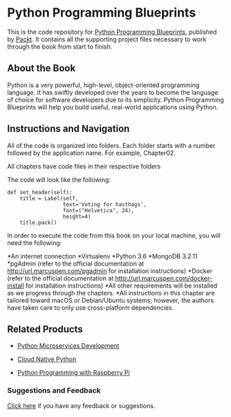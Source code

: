 # Python Programming Blueprints
This is the code repository for [Python Programming Blueprints](https://www.packtpub.com/application-development/python-programming-blueprints?utm_source=github&utm_medium=repository&utm_campaign=9781786468161), published by [Packt](https://www.packtpub.com/?utm_source=github). It contains all the supporting project files necessary to work through the book from start to finish.
## About the Book
Python is a very powerful, high-level, object-oriented programming language. It has swiftly developed over the years to become the language of choice for software developers due to its simplicity. Python Programming Blueprints will help you build useful, real-world applications using Python.
## Instructions and Navigation
All of the code is organized into folders. Each folder starts with a number followed by the application name. For example, Chapter02.

All chapters have code files in their respective folders

The code will look like the following:
```
def set_header(self):
    title = Label(self,
                  text='Voting for hasthags',
                  font=("Helvetica", 24),
                  height=4)
    title.pack()
```

In order to execute the code from this book on your local machine, you will need the following:

*An internet connection
*Virtualenv
*Python 3.6
*MongoDB 3.2.11
*pgAdmin (refer to the official documentation at http://url.marcuspen.com/pgadmin for installation instructions)
*Docker (refer to the official documentation at http://url.marcuspen.com/docker-install for installation instructions)
*All other requirements will be installed as we progress through the chapters.
*All instructions in this chapter are tailored toward macOS or Debian/Ubuntu systems; however, the authors have taken care to only use cross-platform dependencies.

## Related Products
* [Python Microservices Development](https://www.packtpub.com/web-development/python-microservices-development?utm_source=github&utm_medium=repository&utm_campaign=9781785881114)

* [Cloud Native Python](https://www.packtpub.com/application-development/cloud-native-python?utm_source=github&utm_medium=repository&utm_campaign=9781787129313)

* [Python Programming with Raspberry Pi](https://www.packtpub.com/hardware-and-creative/python-programming-raspberry-pi?utm_source=github&utm_medium=repository&utm_campaign=9781786467577)

### Suggestions and Feedback
[Click here](https://docs.google.com/forms/d/e/1FAIpQLSe5qwunkGf6PUvzPirPDtuy1Du5Rlzew23UBp2S-P3wB-GcwQ/viewform) if you have any feedback or suggestions.
